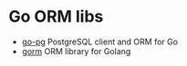 # Go ORM libs

- [go-pg](https://pg.uptrace.dev/) PostgreSQL client and ORM for Go
- [gorm](https://gorm.io/) ORM library for Golang 